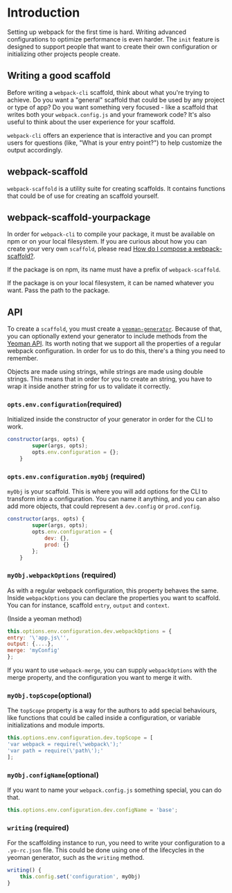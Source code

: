 # Introduction

Setting up webpack for the first time is hard. Writing advanced configurations to optimize performance is even harder. The `init` feature is designed to support people that want to create their own configuration or initializing other projects people create.

## Writing a good scaffold

Before writing a `webpack-cli` scaffold, think about what you're trying to achieve. Do you want a "general" scaffold that could be used by any project or type of app? Do you want something very focused - like a scaffold that writes both your `webpack.config.js` and your framework code? It's also useful to think about the user experience for your scaffold.

`webpack-cli` offers an experience that is interactive and you can prompt users for questions (like, "What is your entry point?") to help customize the output accordingly.

## webpack-scaffold

`webpack-scaffold` is a utility suite for creating scaffolds. It contains functions that could be of use for creating an scaffold yourself.

## webpack-scaffold-yourpackage

In order for `webpack-cli` to compile your package, it must be available on npm or on your local filesystem. If you are curious about how you can create your very own `scaffold`, please read [How do I compose a
webpack-scaffold?](https://github.com/evenstensberg/webpack-scaffold-demo).

If the package is on npm, its name must have a prefix of `webpack-scaffold`.

If the package is on your local filesystem, it can be named whatever you want. Pass the path to the package.

## API

To create a `scaffold`, you must create a [`yeoman-generator`](http://yeoman.io/authoring/). Because of that, you can optionally extend your generator to include methods from the [Yeoman API](http://yeoman.io/learning/). Its worth noting that we support all the properties of a regular webpack configuration. In order for us to do this, there's a thing you need to remember.

Objects are made using strings, while strings are made using double strings. This means that in order for you to create an string, you have to wrap it inside another string for us to validate it correctly.


### `opts.env.configuration`(required)

Initialized inside the constructor of your generator in order for the CLI to work.

```js
constructor(args, opts) {
		super(args, opts);
		opts.env.configuration = {};
	}
```
### `opts.env.configuration.myObj` (required)

`myObj` is your scaffold. This is where you will add options for the CLI to transform into a configuration. You can name it anything, and you can also add more objects, that could represent a `dev.config` or `prod.config`.

```js
constructor(args, opts) {
		super(args, opts);
		opts.env.configuration = {
			dev: {},
			prod: {}
		};
	}
```

### `myObj.webpackOptions` (required)

As with a regular webpack configuration, this property behaves the same. Inside `webpackOptions` you can declare the properties you want to scaffold. You can for instance, scaffold `entry`, `output` and `context`.

(Inside a yeoman method)
```js
this.options.env.configuration.dev.webpackOptions = {
entry: '\'app.js\'',
output: {....},
merge: 'myConfig'
};
```
If you want to use `webpack-merge`, you can supply `webpackOptions` with the merge property, and the configuration you want to merge it with. 

### `myObj.topScope`(optional)

The `topScope` property is a way for the authors to add special behaviours, like functions that could be called inside a configuration, or variable initializations and module imports. 

```js
this.options.env.configuration.dev.topScope = [
'var webpack = require(\'webpack\');'
'var path = require(\'path\');'
];
```

### `myObj.configName`(optional)

If you want to name your `webpack.config.js` something special, you can do that.

```js
this.options.env.configuration.dev.configName = 'base';
```

### `writing` (required)

For the scaffolding instance to run, you need to write your configuration to a `.yo-rc.json` file. This could be done using one of the lifecycles in the yeoman generator, such as the `writing` method.

```js
writing() {
	this.config.set('configuration', myObj)
}
```
